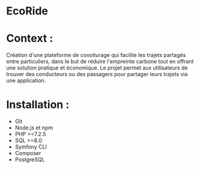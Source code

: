 # EcoRide

# Context :
Création d'une plateforme de covoiturage qui facilite les trajets partagés entre particuliers, dans le but de réduire l'empreinte carbone tout en offrant une solution pratique et économique. Le projet permet aux utilisateurs de trouver des conducteurs ou des passagers pour partager leurs trajets via une application.

# Installation : 
- Git
- Node.js et npm
- PHP >=7.2.5
- SQL >=8.0
- Symfony CLI
- Composer
- PostgreSQL

